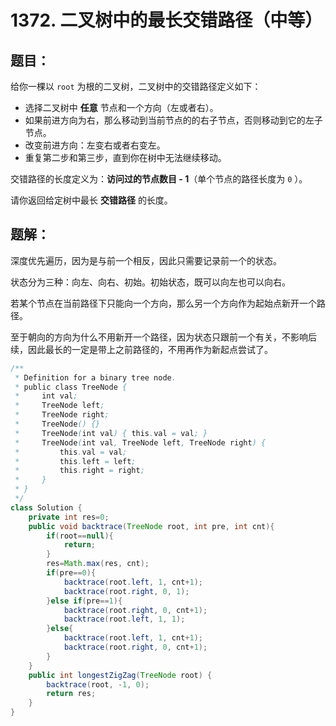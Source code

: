 # 1372. 二叉树中的最长交错路径（中等）
## 题目：
给你一棵以 `root` 为根的二叉树，二叉树中的交错路径定义如下：

* 选择二叉树中 **任意** 节点和一个方向（左或者右）。
* 如果前进方向为右，那么移动到当前节点的的右子节点，否则移动到它的左子节点。
* 改变前进方向：左变右或者右变左。
* 重复第二步和第三步，直到你在树中无法继续移动。

交错路径的长度定义为：**访问过的节点数目 - 1**（单个节点的路径长度为 `0` ）。

请你返回给定树中最长 **交错路径** 的长度。
## 题解：
深度优先遍历，因为是与前一个相反，因此只需要记录前一个的状态。

状态分为三种：向左、向右、初始。初始状态，既可以向左也可以向右。

若某个节点在当前路径下只能向一个方向，那么另一个方向作为起始点新开一个路径。

至于朝向的方向为什么不用新开一个路径，因为状态只跟前一个有关，不影响后续，因此最长的一定是带上之前路径的，不用再作为新起点尝试了。
```java
/**
 * Definition for a binary tree node.
 * public class TreeNode {
 *     int val;
 *     TreeNode left;
 *     TreeNode right;
 *     TreeNode() {}
 *     TreeNode(int val) { this.val = val; }
 *     TreeNode(int val, TreeNode left, TreeNode right) {
 *         this.val = val;
 *         this.left = left;
 *         this.right = right;
 *     }
 * }
 */
class Solution {
    private int res=0;
    public void backtrace(TreeNode root, int pre, int cnt){
        if(root==null){
            return;
        }
        res=Math.max(res, cnt);
        if(pre==0){
            backtrace(root.left, 1, cnt+1);
            backtrace(root.right, 0, 1);
        }else if(pre==1){
            backtrace(root.right, 0, cnt+1);
            backtrace(root.left, 1, 1);
        }else{
            backtrace(root.left, 1, cnt+1);
            backtrace(root.right, 0, cnt+1);
        }
    }
    public int longestZigZag(TreeNode root) {
        backtrace(root, -1, 0);
        return res;
    }
}
```